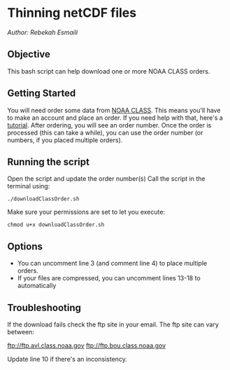 # Thinning netCDF files

*Author: Rebekah Esmaili*

## Objective
This bash script can help download one or more NOAA CLASS orders.

## Getting Started
You will need order some data from [NOAA CLASS](https://www.class.noaa.gov/). This means you'll have to make an account and place an order. If you need help with that, here's a [tutorial](https://weather.msfc.nasa.gov/nucaps/tutorials/ordering_from_class.pdf). After ordering, you will see an order number. Once the order is processed (this can take a while), you can use the order number (or numbers, if you placed multiple orders).

## Running the script
Open the script and update the order number(s)
Call the script in the terminal using:

```
./downloadClassOrder.sh
```
Make sure your permissions are set to let you execute:

```
chmod u+x downloadClassOrder.sh
```

## Options

* You can uncomment line 3 (and comment line 4) to place multiple orders.
* If your files are compressed, you can uncomment lines 13-18 to automatically

## Troubleshooting

If the download fails check the ftp site in your email. The ftp site can vary between:

ftp://ftp.avl.class.noaa.gov
ftp://ftp.bou.class.noaa.gov

Update line 10 if there's an inconsistency.
